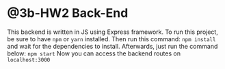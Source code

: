 # @3b-HW2 Back-End
This backend is written in JS using Express framework.
To run this project, be sure to have `npm` or `yarn` installed. Then run this command:
`npm install`
and wait for the dependencies to install. Afterwards, just run the command below:
`npm start`
Now you can access the backend routes on `localhost:3000`